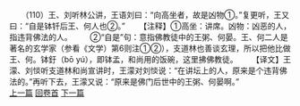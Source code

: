 　　（110）王、刘听林公讲，王语刘曰：“向高坐者，故是凶物①。”复更听，王又曰：“自是钵钎后王、何人也②。”
　　【注释】①高坐：讲席。凶物：凶恶的人，指违背佛法的人。
　　②“自是”句：意指佛教徒中的王粥、何晏。王、何二人是著名的玄学家（参看《文学）第6则注①②），支道林也善谈玄理，所以把他比做王、何。钵釪（bō yú），即钵孟，和尚用的饭碗，这里拂佛教徒。
　　【译文】王濛、刘惔听支道林和尚宣讲时，王濛对刘惔说：“在讲坛上的人，原来是个违背佛法的。”再听下去，王濛又说：“原来是佛门后世中的王粥、何晏啊。”
<br>[上一篇](08_109) [回卷首](08_000) [下一篇](08_111)
